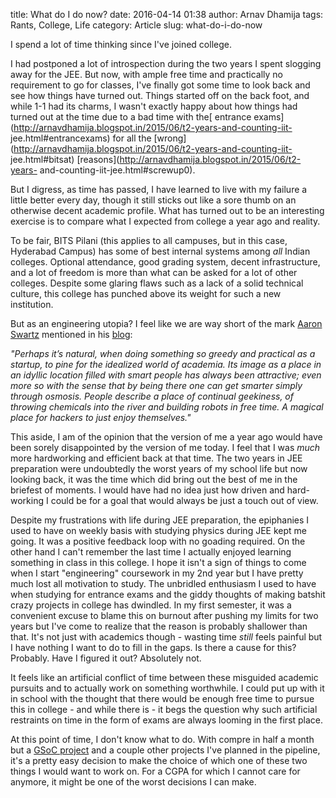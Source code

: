 title: What do I do now?
date: 2016-04-14 01:38
author: Arnav Dhamija
tags: Rants, College, Life
category: Article
slug: what-do-i-do-now

I spend a lot of time thinking since I've joined college.  

I had postponed a lot of introspection during the two years I spent slogging
away for the JEE. But now, with ample free time and practically no requirement
to go for classes, I've finally got some time to look back and see how things
have turned out. Things started off on the back foot, and while 1-1 had its
charms, I wasn't exactly happy about how things had turned out at the time due
to a bad time with the[ entrance
exams](http://arnavdhamija.blogspot.in/2015/06/t2-years-and-counting-iit-
jee.html#entrancexams) for all the
[wrong](http://arnavdhamija.blogspot.in/2015/06/t2-years-and-counting-iit-
jee.html#bitsat) [reasons](http://arnavdhamija.blogspot.in/2015/06/t2-years-
and-counting-iit-jee.html#screwup0).  

But I digress, as time has passed, I have learned to live with my failure a
little better every day, though it still sticks out like a sore thumb on an
otherwise decent academic profile. What has turned out to be an interesting
exercise is to compare what I expected from college a year ago and reality.  

To be fair, BITS Pilani (this applies to all campuses, but in this case,
Hyderabad Campus) has some of best internal systems among _all_ Indian
colleges. Optional attendance, good grading system, decent infrastructure, and
a lot of freedom is more than what can be asked for a lot of other colleges.
Despite some glaring flaws such as a lack of a solid technical culture, this
college has punched above its weight for such a new institution.  

But as an engineering utopia? I feel like we are way short of the mark [Aaron](http://www.slate.com/articles/technology/technology/2013/02/aaron_swartz_he_wanted_to_save_the_world_why_couldn_t_he_save_himself.html) [Swartz](https://www.youtube.com/watch?v=9vz06QO3UkQ&nohtml5=False) mentioned
in his [blog](http://www.aaronsw.com/weblog/visitingmit):  

_"Perhaps it’s natural, when doing something so greedy and practical as a
startup, to pine for the idealized world of academia. Its image as a place in
an idyllic location filled with smart people has always been attractive; even
more so with the sense that by being there one can get smarter simply through
osmosis. People describe a place of continual geekiness, of throwing chemicals
into the river and building robots in free time. A magical place for hackers
to just enjoy themselves."_  

This aside, I am of the opinion that the version of me a year ago would have
been sorely disappointed by the version of me today. I feel that I was _much_
more hardworking and efficient back at that time. The two years in JEE
preparation were undoubtedly the worst years of my school life but now looking
back, it was the time which did bring out the best of me in the briefest of
moments. I would have had no idea just how driven and hard-working I could be
for a goal that would always be just a touch out of view.  

Despite my frustrations with life during JEE preparation, the epiphanies I
used to have on weekly basis with studying physics during JEE kept me going.
It was a positive feedback loop with no goading required. On the other hand I
can't remember the last time I actually enjoyed learning something in class in
this college. I hope it isn't a sign of things to come when I start
"engineering" coursework in my 2nd year but I have pretty much lost all
motivation to study.  The unbridled enthusiasm I used to have when studying
for entrance exams and the giddy thoughts of making batshit crazy projects in
college has dwindled. In my first semester, it was a convenient excuse to
blame this on burnout after pushing my limits for two years but I've come to
realize that the reason is probably shallower than that. It's not just with
academics though - wasting time _still_ feels painful but I have nothing I
want to do to fill in the gaps. Is there a cause for this? Probably. Have I
figured it out? Absolutely not.  

It feels like an artificial conflict of time between these misguided academic
pursuits and to actually work on something worthwhile. I could put up with
it in school with the thought that there would be enough free time to pursue
this in college - and while there is - it begs the question why such
artificial restraints on time in the form of exams are always looming in the
first place.  

At this point of time, I don't know what to do. With compre in half a month
but a [GSoC project](https://goo.gl/BYOWdG) and a couple other projects I've
planned in the pipeline, it's a pretty easy decision to make the choice of
which one of these two things I would want to work on. For a CGPA for which I
cannot care for anymore, it might be one of the worst decisions I can make.

